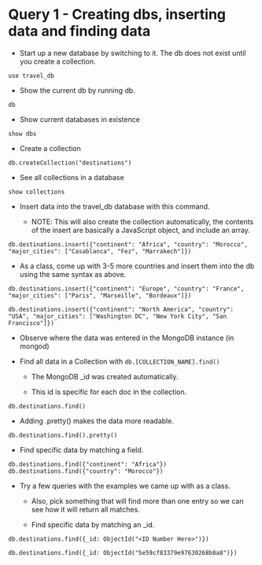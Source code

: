 # Query 1 - Creating dbs, inserting data and finding data

* Start up a new database by switching to it. The db does not exist until you create a collection.

```
use travel_db
```

* Show the current db by running db.

```
db
```

* Show current databases in existence

```
show dbs
```

* Create a collection

```
db.createCollection("destinations")
```

* See all collections in a database

```
show collections
```

* Insert data into the travel_db database with this command.

  - NOTE: This will also create the collection automatically, the contents of the insert are basically a JavaScript object, and include an array.

```
db.destinations.insert({"continent": "Africa", "country": "Morocco", "major_cities": ["Casablanca", "Fez", "Marrakech"]})
```

* As a class, come up with 3-5 more countries and insert them into the db using the same syntax as above.

```
db.destinations.insert({"continent": "Europe", "country": "France", "major_cities": ["Paris", "Marseille", "Bordeaux"]})

db.destinations.insert({"continent": "North America", "country": "USA", "major_cities": ["Washington DC", "New York City", "San Francisco"]})
```

* Observe where the data was entered in the MongoDB instance (in mongod)

* Find all data in a Collection with `db.[COLLECTION_NAME].find()`

  - The MongoDB \_id was created automatically.

  - This id is specific for each doc in the collection.

```
db.destinations.find()
```

* Adding .pretty() makes the data more readable.

```
db.destinations.find().pretty()
```

* Find specific data by matching a field.

```
db.destinations.find({"continent": "Africa"})
db.destinations.find({"country": "Morocco"})
```

* Try a few queries with the examples we came up with as a class.

  - Also, pick something that will find more than one entry so we can see how it will return all matches.

  - Find specific data by matching an \_id.

```
db.destinations.find({_id: ObjectId("<ID Number Here>")})

db.destinations.find({_id: ObjectId("5e59cf83379e97630268b8a8")})
```
